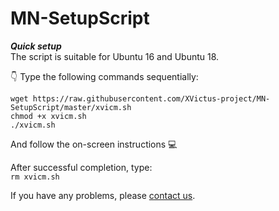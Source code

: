 # MN-SetupScript
***Quick setup***<br>
The script is suitable for Ubuntu 16 and Ubuntu 18.<br>

:point_down: Type the following commands sequentially:<br>

`wget https://raw.githubusercontent.com/XVictus-project/MN-SetupScript/master/xvicm.sh`<br>
`chmod +x xvicm.sh`<br>
`./xvicm.sh`<br>

And follow the on-screen instructions :computer:

After successful completion, type:<br>
`rm xvicm.sh`

If you have any problems, please [contact us](https://discord.gg/6yqqZzs).
